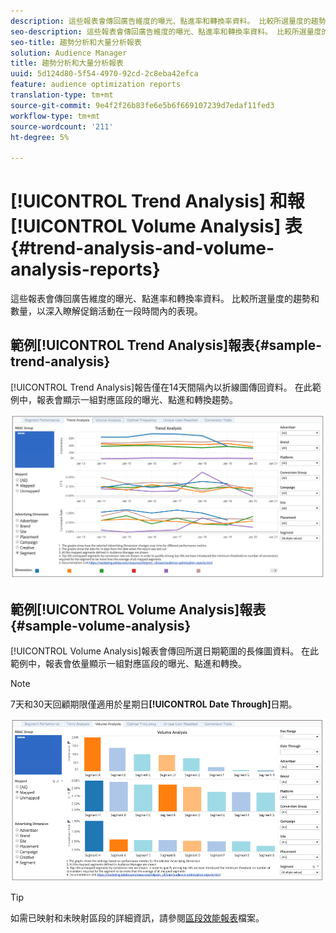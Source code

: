 ```yaml
---
description: 這些報表會傳回廣告維度的曝光、點進率和轉換率資料。 比較所選量度的趨勢和數量，以深入瞭解促銷活動在一段時間內的表現。
seo-description: 這些報表會傳回廣告維度的曝光、點進率和轉換率資料。 比較所選量度的趨勢和數量，以深入瞭解促銷活動在一段時間內的表現。
seo-title: 趨勢分析和大量分析報表
solution: Audience Manager
title: 趨勢分析和大量分析報表
uuid: 5d124d80-5f54-4970-92cd-2c8eba42efca
feature: audience optimization reports
translation-type: tm+mt
source-git-commit: 9e4f2f26b83fe6e5b6f669107239d7edaf11fed3
workflow-type: tm+mt
source-wordcount: '211'
ht-degree: 5%

---
```



# [!UICONTROL Trend Analysis] 和報 [!UICONTROL Volume Analysis] 表{#trend-analysis-and-volume-analysis-reports}

這些報表會傳回廣告維度的曝光、點進率和轉換率資料。 比較所選量度的趨勢和數量，以深入瞭解促銷活動在一段時間內的表現。

## 範例[!UICONTROL Trend Analysis]報表{#sample-trend-analysis}

[!UICONTROL Trend Analysis]報告僅在14天間隔內以折線圖傳回資料。 在此範例中，報表會顯示一組對應區段的曝光、點進和轉換趨勢。

![](assets/trend-analysis.png)

## 範例[!UICONTROL Volume Analysis]報表{#sample-volume-analysis}

[!UICONTROL Volume Analysis]報表會傳回所選日期範圍的長條圖資料。 在此範例中，報表會依量顯示一組對應區段的曝光、點進和轉換。

>[!NOTE]
>
>7天和30天回顧期限僅適用於星期日&#x200B;**[!UICONTROL Date Through]**&#x200B;日期。

![](assets/volume-analysis.png)

>[!TIP]
>
>如需已映射和未映射區段的詳細資訊，請參閱[區段效能報表](../../../reporting/audience-optimization-reports/aor-advertisers/segment-performance.md)檔案。

